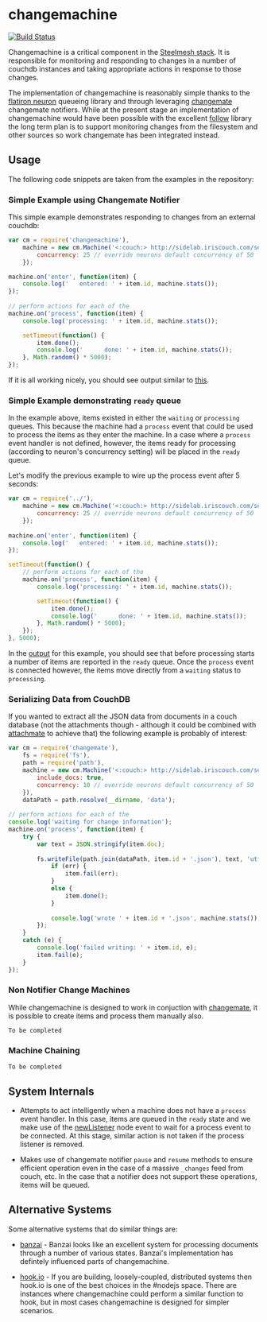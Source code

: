 # changemachine 

<a href="http://travis-ci.org/#!/steelmesh/changemachine"><img src="https://secure.travis-ci.org/steelmesh/changemachine.png" alt="Build Status"></a>

Changemachine is a critical component in the [Steelmesh stack](http://github.com/steelmesh).  It is responsible for monitoring and responding to changes in a number of couchdb instances and taking appropriate actions in response to those changes.

The implementation of changemachine is reasonably simple thanks to the [flatiron neuron](https://github.com/flatiron/neuron) queueing library and through leveraging [changemate](https://github.com/steelmesh/changemate) changemate notifiers.  While at the present stage an implementation of changemachine would have been possible with the excellent [follow](https://github.com/iriscouch/follow) library the long term plan is to support monitoring changes from the filesystem and other sources so work changemate has been integrated instead.

## Usage

The following code snippets are taken from the examples in the repository:

### Simple Example using Changemate Notifier

This simple example demonstrates responding to changes from an external couchdb:

```js
var cm = require('changemachine'),
    machine = new cm.Machine('<:couch:> http://sidelab.iriscouch.com/seattle_neighbourhood', {
        concurrency: 25 // override neurons default concurrency of 50
    });

machine.on('enter', function(item) {
    console.log('   entered: ' + item.id, machine.stats());
});
    
// perform actions for each of the 
machine.on('process', function(item) {
    console.log('processing: ' + item.id, machine.stats());

    setTimeout(function() {
        item.done();
        console.log('      done: ' + item.id, machine.stats());
    }, Math.random() * 5000);
});
```

If it is all working nicely, you should see output similar to [this](https://github.com/steelmesh/changemachine/blob/master/examples/simple.output.txt).

### Simple Example demonstrating `ready` queue

In the example above, items existed in either the `waiting` or `processing` queues.  This because the machine had a `process` event that could be used to process the items as they enter the machine.  In a case where a `process` event handler is not defined, however, the items ready for processing (according to neuron's concurrency setting) will be placed in the `ready` queue.

Let's modify the previous example to wire up the process event after 5 seconds:

```js
var cm = require('../'),
    machine = new cm.Machine('<:couch:> http://sidelab.iriscouch.com/seattle_neighbourhood', {
        concurrency: 25 // override neurons default concurrency of 50
    });
    
machine.on('enter', function(item) {
    console.log('   entered: ' + item.id, machine.stats());
});

setTimeout(function() {
    // perform actions for each of the 
    machine.on('process', function(item) {
        console.log('processing: ' + item.id, machine.stats());

        setTimeout(function() {
            item.done();
            console.log('      done: ' + item.id, machine.stats());
        }, Math.random() * 5000);
    });
}, 5000);
```

In the [output](https://github.com/steelmesh/changemachine/blob/master/examples/delayedprocess.output.txt) for this example, you should see that before processing starts a number of items are reported in the `ready` queue.  Once the `process` event is connected however, the items move directly from a `waiting` status to `processing`.

### Serializing Data from CouchDB

If you wanted to extract all the JSON data from documents in a couch database (not the attachments though - although it could be combined with [attachmate](https://github.com/steelmesh/attachmate) to achieve that) the following example is probably of interest:

```js
var cm = require('changemate'),
    fs = require('fs'),
    path = require('path'),
    machine = new cm.Machine('<:couch:> http://sidelab.iriscouch.com/seattle_neighbourhood', {
        include_docs: true,
        concurrency: 10 // override neurons default concurrency of 50
    }),
    dataPath = path.resolve(__dirname, 'data');
    
// perform actions for each of the 
console.log('waiting for change information');
machine.on('process', function(item) {
    try {
        var text = JSON.stringify(item.doc);
        
        fs.writeFile(path.join(dataPath, item.id + '.json'), text, 'utf8', function(err) {
            if (err) {
                item.fail(err);
            }
            else {
                item.done();
            }
            
            console.log('wrote ' + item.id + '.json', machine.stats());
        });
    }
    catch (e) {
        console.log('failed writing: ' + item.id, e);
        item.fail(e);
    }
});
```

### Non Notifier Change Machines

While changemachine is designed to work in conjuction with [changemate](https://github.com/steelmesh/changemate), it is possible to create items and process them manually also.

```
To be completed
```

### Machine Chaining

```
To be completed
```

## System Internals

- Attempts to act intelligently when a machine does not have a `process` event handler.  In this case, items are queued in the `ready` state and we make use of the [newListener](http://nodejs.org/docs/latest/api/events.html#event_newListener) node event to wait for a process event to be connected.  At this stage, similar action is not taken if the process listener is removed.

- Makes use of changemate notifier `pause` and `resume` methods to ensure efficient operation even in the case of a massive `_changes` feed from couch, etc.  In the case that a notifier does not support these operations, items will be queued.

## Alternative Systems

Some alternative systems that do similar things are:

- [banzai](https://github.com/pgte/banzai) - Banzai looks like an excellent system for processing documents through a number of various states.  Banzai's implementation has defintely influenced parts of changemachine.

- [hook.io](http://hook.io/) - If you are building, loosely-coupled, distributed systems then hook.io is one of the best choices in the #nodejs space.  There are instances where changemachine could perform a similar function to hook, but in most cases changemachine is designed for simpler scenarios.
